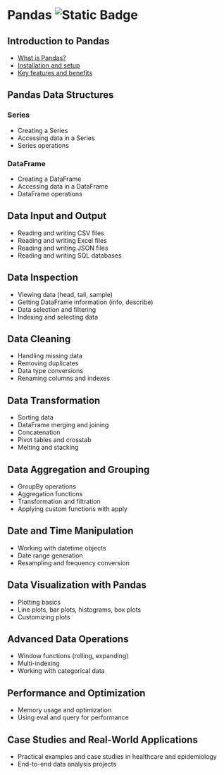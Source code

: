 # Pandas ![Static Badge](https://img.shields.io/badge/Work%20In%20Progress-008000) 

## Introduction to Pandas
- [What is Pandas?](https://github.com/fromsantanu/BPP-Main/blob/main/pages/PD/Chapter01.md)
- [Installation and setup](https://github.com/fromsantanu/BPP-Main/blob/main/pages/PD/Chapter01.md#installation-and-setup)
- [Key features and benefits](https://github.com/fromsantanu/BPP-Main/blob/main/pages/PD/Chapter01.md#key-features-and-benefits)

## Pandas Data Structures
### Series
- Creating a Series
- Accessing data in a Series
- Series operations
### DataFrame
- Creating a DataFrame
- Accessing data in a DataFrame
- DataFrame operations

## Data Input and Output
- Reading and writing CSV files
- Reading and writing Excel files
- Reading and writing JSON files
- Reading and writing SQL databases

## Data Inspection
- Viewing data (head, tail, sample)
- Getting DataFrame information (info, describe)
- Data selection and filtering
- Indexing and selecting data

## Data Cleaning
- Handling missing data
- Removing duplicates
- Data type conversions
- Renaming columns and indexes

## Data Transformation
- Sorting data
- DataFrame merging and joining
- Concatenation
- Pivot tables and crosstab
- Melting and stacking

## Data Aggregation and Grouping
- GroupBy operations
- Aggregation functions
- Transformation and filtration
- Applying custom functions with apply

## Date and Time Manipulation
- Working with datetime objects
- Date range generation
- Resampling and frequency conversion

## Data Visualization with Pandas
- Plotting basics
- Line plots, bar plots, histograms, box plots
- Customizing plots

## Advanced Data Operations
- Window functions (rolling, expanding)
- Multi-indexing
- Working with categorical data

## Performance and Optimization
- Memory usage and optimization
- Using eval and query for performance

## Case Studies and Real-World Applications
- Practical examples and case studies in healthcare and epidemiology
- End-to-end data analysis projects
